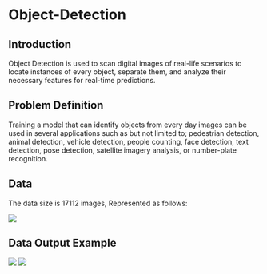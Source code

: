 # Object-Detection

## Introduction
<p>Object Detection is used to scan digital images of real-life scenarios to locate instances of every object, separate them, and analyze their necessary features for real-time predictions.</p>

## Problem Definition
<p>Training a model that can identify objects from every day images can be used in several applications such as but not limited to;  pedestrian detection, animal detection, vehicle detection, people counting, face detection, text detection, pose detection, satellite imagery analysis, or number-plate recognition.</p>

## Data
<p>The data size is 17112 images, Represented as follows:</p>
<img src="https://user-images.githubusercontent.com/76901476/224252423-4a576d20-6293-4ccb-a634-68cf01e2477e.png">

## Data Output Example

<img src="https://user-images.githubusercontent.com/76901476/224253028-037c802a-ada3-485c-af37-ec780370272c.png">
<img src="https://user-images.githubusercontent.com/76901476/224253107-96c0e802-d844-4206-8af3-bc6169f746c4.png">
